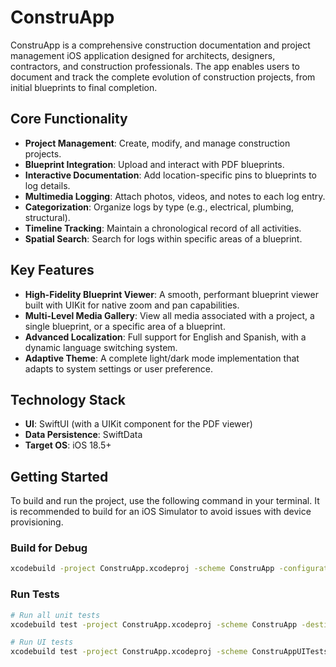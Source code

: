 # ConstruApp

ConstruApp is a comprehensive construction documentation and project management iOS application designed for architects, designers, contractors, and construction professionals. The app enables users to document and track the complete evolution of construction projects, from initial blueprints to final completion.

## Core Functionality

- **Project Management**: Create, modify, and manage construction projects.
- **Blueprint Integration**: Upload and interact with PDF blueprints.
- **Interactive Documentation**: Add location-specific pins to blueprints to log details.
- **Multimedia Logging**: Attach photos, videos, and notes to each log entry.
- **Categorization**: Organize logs by type (e.g., electrical, plumbing, structural).
- **Timeline Tracking**: Maintain a chronological record of all activities.
- **Spatial Search**: Search for logs within specific areas of a blueprint.

## Key Features

- **High-Fidelity Blueprint Viewer**: A smooth, performant blueprint viewer built with UIKit for native zoom and pan capabilities.
- **Multi-Level Media Gallery**: View all media associated with a project, a single blueprint, or a specific area of a blueprint.
- **Advanced Localization**: Full support for English and Spanish, with a dynamic language switching system.
- **Adaptive Theme**: A complete light/dark mode implementation that adapts to system settings or user preference.

## Technology Stack

- **UI**: SwiftUI (with a UIKit component for the PDF viewer)
- **Data Persistence**: SwiftData
- **Target OS**: iOS 18.5+

## Getting Started

To build and run the project, use the following command in your terminal. It is recommended to build for an iOS Simulator to avoid issues with device provisioning.

### Build for Debug

```bash
xcodebuild -project ConstruApp.xcodeproj -scheme ConstruApp -configuration Debug -destination 'platform=iOS Simulator,name=iPhone 16'
```

### Run Tests

```bash
# Run all unit tests
xcodebuild test -project ConstruApp.xcodeproj -scheme ConstruApp -destination 'platform=iOS Simulator,name=iPhone 16'

# Run UI tests
xcodebuild test -project ConstruApp.xcodeproj -scheme ConstruAppUITests -destination 'platform=iOS Simulator,name=iPhone 16'
```